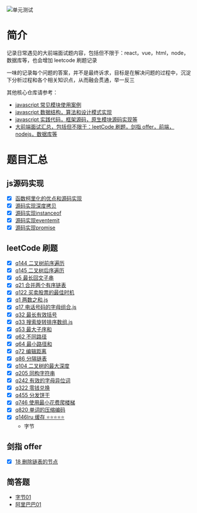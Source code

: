 ![单元测试](https://github.com/ddzyan/frontend-interview/workflows/Nodejs/badge.svg)

# 简介

记录日常遇见的大前端面试题内容，包括但不限于：react，vue，html，node，数据库等，也会增加 leetcode 刷题记录

一味的记录每个问题的答案，并不是最终诉求，目标是在解决问题的过程中，沉淀下分析过程和各个相关知识点，从而融会贯通，举一反三

其他核心仓库请参考：

* [javascript 常见模块使用案例](https://github.com/ddzyan/node-module-example)
* [javascript 数据结构，算法和设计模式实现](https://github.com/ddzyan/algorithmAndDataStructure)
* [javascript 实践代码，框架源码，原生模块源码实现等](https://github.com/ddzyan/node-project)
* [大前端面试汇总，包括但不限于：leetCode 刷题，剑指 offer，前端，nodejs，数据库等](https://github.com/ddzyan/node-project)

# 题目汇总

## js源码实现

- [x] [函数柯里化的优点和源码实现](./js源码实现/函数柯里化.js)
- [x] [源码实现深度拷贝](./js源码实现/深度拷贝.js)
- [x] [源码实现instanceof](./js源码实现/instanceof.js)
- [x] [源码实现eventemit](./js源码实现/eventEmit源码实现)
- [x] [源码实现promise](./js源码实现/promise源码实现)

## leetCode 刷题

- [x] [q144 二叉树前序遍历](./leetCode/q144二叉树前序遍历)
- [x] [q145 二叉树后序遍历](./leetCode/q145二叉树后序遍历)
- [x] [q5 最长回文子串](./leetCode/q5最长回文子串)
- [x] [q21 合并两个有序链表](./leetCode/q21合并两个有序链表)
- [x] [q122 买卖股票的最佳时机](./leetCode/q122买卖股票的最佳时机)
- [x] [q1 两数之和.js](./leetCode/q1两数之和.js)
- [x] [q17 电话号码的字母组合.js](./leetCode/q17电话号码的字母组合.js)
- [x] [q32 最长有效括号](./leetCode/q32最长有效括号)
- [x] [q33 搜索旋转排序数组.js](./leetCode/q33搜索旋转排序数组.js)
- [x] [q53 最大子序和](./leetCode/q53最大子序和)
- [x] [q62 不同路径](./leetCode/q62不同路径)
- [x] [q64 最小路径和](./leetCode/q64最小路径和)
- [x] [q72 编辑距离](./leetCode/q72编辑距离)
- [x] [q86 分隔链表](./leetCode/q86分隔链表)
- [x] [q104 二叉树的最大深度](./leetCode/q104二叉树的最大深度)
- [x] [q205 同构字符串](./leetCode/q205同构字符串)
- [x] [q242 有效的字母异位词](./leetCode/q242有效的字母异位词)
- [x] [q322 零钱兑换](./leetCode/q322零钱兑换)
- [x] [q455 分发饼干](./leetCode/q455分发饼干)
- [x] [q746 使用最小花费爬楼梯](./leetCode/q746使用最小花费爬楼梯)
- [x] [q820 单词的压缩编码](./leetCode/q820单词的压缩编码)
- [x] [q146lru 缓存 ⭐️⭐️⭐️⭐️⭐️](./leetCode/q146LRU缓存)
  - 字节

## 剑指 offer

- [x] [18 删除链表的节点](./leetCode/18删除链表的节点)

## 简答题
- [字节01](./简答题/字节跳动/01)
- [阿里巴巴01](./简答题/阿里巴巴/01)